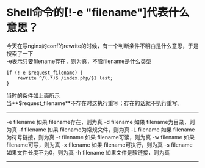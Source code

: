 # Shell命令的\[!-e "filename"\]代表什么意思？
今天在写nginx的conf的rewrite的时候，有一个判断条件不明白是什么意思，于是搜索了一下  
-e表示只要filename存在，则为真，不管filename是什么类型  
```
if (!-e $request_filename) {
    rewrite ^/(.*)$ /index.php/$1 last;
}
```
当时的条件如上面所示  
当**$request_filename**不存在时这执行重写；存在的话就不执行重写。  

___
>
-e filename 如果 filename存在，则为真
-d filename 如果 filename为目录，则为真 
-f filename 如果 filename为常规文件，则为真
-L filename 如果 filename为符号链接，则为真
-r filename 如果 filename可读，则为真 
-w filename 如果 filename可写，则为真 
-x filename 如果 filename可执行，则为真
-s filename 如果文件长度不为0，则为真
-h filename 如果文件是软链接，则为真
___